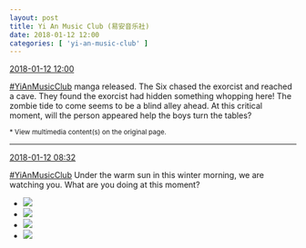 ```yaml
---
layout: post
title: Yi An Music Club (易安音乐社)
date: 2018-01-12 12:00
categories: [ 'yi-an-music-club' ]
---
```


<div class="weibo-info">
  <a href="https://weibo.com/6094546964/FE08mdoHc">2018-01-12 12:00</a>
</div>

[#YiAnMusicClub](https://weibo.com/p/100808beae2e3e05b17b64f63ebedca39f19b2/super_index) manga released. The Six chased the exorcist and reached a cave. They found the exorcist had hidden something whopping here! The zombie tide to come seems to be a blind alley ahead. At this critical moment, will the person appeared help the boys turn the tables?

<!-- more -->

<small>* View multimedia content(s) on the original page.</small>

---

<div class="weibo-info">
  <a href="https://weibo.com/6094546964/FDYM6wFPH">2018-01-12 08:32</a>
</div>

[#YiAnMusicClub](https://weibo.com/p/100808beae2e3e05b17b64f63ebedca39f19b2/super_index) Under the warm sun in this winter morning, we are watching you. What are you doing at this moment?

<ul class="weibo-pic-list-2">
  <li class="weibo-pic">
    <a href="//wx1.sinaimg.cn/mw690/006Es64Agy1fndib5ax4jj320f30mhdw.jpg"><img src="//wx1.sinaimg.cn/thumb150/006Es64Agy1fndib5ax4jj320f30mhdw.jpg"/></a>
  </li>
  <li class="weibo-pic">
    <a href="//wx2.sinaimg.cn/mw690/006Es64Agy1fndib2dv7sj31z22ymnpf.jpg"><img src="//wx2.sinaimg.cn/thumb150/006Es64Agy1fndib2dv7sj31z22ymnpf.jpg"/></a>
  </li>
  <li class="weibo-pic">
    <a href="//wx2.sinaimg.cn/mw690/006Es64Agy1fndib79xl6j30qo140gt5.jpg"><img src="//wx2.sinaimg.cn/thumb150/006Es64Agy1fndib79xl6j30qo140gt5.jpg"/></a>
  </li>
  <li class="weibo-pic">
    <a href="//wx3.sinaimg.cn/mw690/006Es64Agy1fndib8buy6j30qo140q9j.jpg"><img src="//wx3.sinaimg.cn/thumb150/006Es64Agy1fndib8buy6j30qo140q9j.jpg"/></a>
  </li>
</ul>
